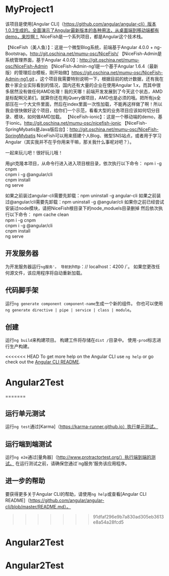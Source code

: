 # MyProject1

该项目是使用[Angular CLI]（https://github.com/angular/angular-cli）版本1.0.3生成的。全面演示了Angular最新版本的各种用法，从桌面端到移动端都有demo，来抄啊！
NiceFish是一个系列项目，都是Angular这个技术栈。

【NiceFish（美人鱼）】：这是一个微型Blog系统，前端基于Angular 4.0.0 + ng-Bootstrap。http://git.oschina.net/mumu-osc/NiceFish/
【NiceFish-Admin是系统管理界面，基于Angular 4.0.0】：http://git.oschina.net/mumu-osc/NiceFish-Admin
【NiceFish-Admin-ng1是一个基于Angular 1.6.4（最新版）的管理后台模板，刚开始做】https://git.oschina.net/mumu-osc/NiceFish-Admin-ng1.git 。这个项目我需要特别说明一下，根据目前的统计数据，还有我在数十家企业实际看到的情况，国内还有大量的企业在使用Angular 1.x，而其中很多居然没有做任何AMD处理！我的天哪！前端开发发展到了今天这个状态，AMD是标配啊兄弟们。就算你还在用jQuery做项目，AMD也是必须的哦。把所有js全部压在一个大文件里面，然后在index里面一次性加载，不能再这样做了啊！所以我会很快做好这个项目，给你们一个示范，看看大型的业务项目应该如何切分目录、模块，如何做AMD加载。
【NiceFish-ionic】：这是一个移动端的demo，基于ionic。http://git.oschina.net/mumu-osc/nicefish-ionic
【NiceFish-SpringMybatis是Java版后台】：http://git.oschina.net/mumu-osc/NiceFish-SpringMybatis
NiceFish可以用来搭建个人Blog、微型SNS站点，或者用于学习Angular（其实我并不在乎你用来干嘛，那关我什么事呢对吧？）。

一起来玩儿吧！很好玩儿哦！

用git克隆本项目，从命令行进入进入项目根目录，依次执行以下命令：
npm i -g cnpm <br/>
cnpm i -g @angular/cli <br/>
cnpm install <br/>
ng serve <br/>

如果之前装过angular-cli需要先卸载：npm uninstall -g angular-cli 如果之前装过@angular/cli需要先卸载：npm uninstall -g @angular/cli 如果你之前已经尝试安装过node模块，请把NiceFish根目录下的node_moduels目录删掉 然后依次执行以下命令：
npm cache clean <br/>
npm i -g cnpm <br/>
cnpm i -g @angular/cli <br/>
cnpm install <br/>
ng serve <br/>


## 开发服务器

为开发服务器运行`ng服务'。 导航到`http：// localhost：4200 /`。 如果您更改任何源文件，该应用程序将自动重新加载。

## 代码脚手架

运行`ng generate component component-name`生成一个新的组件。 你也可以使用`ng generate directive | pipe | service | class | module`。

## 创建

运行`ng build`来构建项目。 构建工件将存储在`dist /`目录中。 使用`-prod`标志进行生产构建。

<<<<<<< HEAD
To get more help on the Angular CLI use `ng help` or go check out the [Angular CLI README](https://github.com/angular/angular-cli/blob/master/README.md).
# Angular2Test
=======
## 运行单元测试

运行`ng test`通过[Karma]（https://karma-runner.github.io）执行单元测试。

## 运行端到端测试

运行`ng e2e`通过[量角器]（http://www.protractortest.org/）执行端到端的测试。
在运行测试之前，请确保您通过`ng服务'服务该应用程序。

## 进一步的帮助

要获得更多关于Angular CLI的帮助，请使用`ng help`或查看[Angular CLI README]（https://github.com/angular/angular-cli/blob/master/README.md）。
>>>>>>> 91dfaf296e9b7a830ad305eb3613e8a54a28fcd5
# Angular2Test
# Angular2Test
